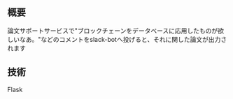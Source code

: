 ## 概要
論文サポートサービスで"ブロックチェーンをデータベースに応用したものが欲しいなあ。"などのコメントをslack-botへ投げると、それに関した論文が出力されます

## 技術
Flask
